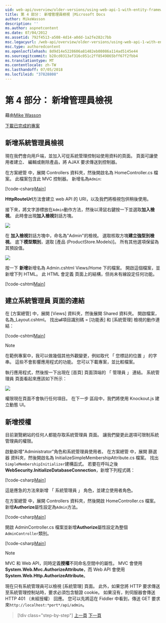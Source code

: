 ```yaml
---
uid: web-api/overview/older-versions/using-web-api-1-with-entity-framework-5/using-web-api-with-entity-framework-part-4
title: 第 4 部分： 新增管理員檢視 |Microsoft Docs
author: MikeWasson
description: ''
ms.author: aspnetcontent
ms.date: 07/04/2012
ms.assetid: 792f4513-a508-4d14-a0dd-1a2fe282c7bb
msc.legacyurl: /web-api/overview/older-versions/using-web-api-1-with-entity-framework-5/using-web-api-with-entity-framework-part-4
msc.type: authoredcontent
ms.openlocfilehash: 8d9d14e5228606a81482eb08086a114ad5145e44
ms.sourcegitcommit: b28cd0313af316c051c2ff8549865bff67f2fbb4
ms.translationtype: MT
ms.contentlocale: zh-TW
ms.lasthandoff: 07/05/2018
ms.locfileid: "37828808"
---
```

<a name="part-4-adding-an-admin-view"></a>第 4 部分： 新增管理員檢視
====================
藉由[Mike Wasson](https://github.com/MikeWasson)

[下載已完成的專案](http://code.msdn.microsoft.com/ASP-NET-Web-API-with-afa30545)

## <a name="add-an-admin-view"></a>新增系統管理員檢視

現在我們會向用戶端，並加入可從系統管理控制站使用資料的頁面。 頁面可讓使用者建立、 編輯或刪除產品，將 AJAX 要求傳送到控制器。

在方案總管 中，展開 Controllers 資料夾，然後開啟名為 HomeController.cs 檔案。 此檔案包含此 MVC 控制器。 新增名為`Admin`:

[!code-csharp[Main](using-web-api-with-entity-framework-part-4/samples/sample1.cs)]

**HttpRouteUrl**方法會建立 web API 的 URI，以及我們將檢視包供稍後使用。

接下來，將文字游標放在`Admin`動作方法，然後以滑鼠右鍵按一下並選取**加入檢視**。 此時會出現**加入檢視**對話方塊。

![](using-web-api-with-entity-framework-part-4/_static/image1.png)

在 **加入檢視**對話方塊中，命名為"Admin"的檢視。 選取核取方塊**建立強型別檢視**。 底下**模型類別**，選取 [產品 (ProductStore.Models)]。 所有其他選項保留為其預設值。

![](using-web-api-with-entity-framework-part-4/_static/image2.png)

按一下 **新增**新增名為 Admin.cshtml Views/Home 下的檔案。 開啟這個檔案，並新增下列 HTML。 此 HTML 會定義 頁面上的結構，但尚未有線設定任何功能。

[!code-cshtml[Main](using-web-api-with-entity-framework-part-4/samples/sample2.cshtml)]

## <a name="create-a-link-to-the-admin-page"></a>建立系統管理員 頁面的連結

在 [方案總管] 中，展開 [Views] 資料夾，然後展開 Shared 資料夾。 開啟檔案，名為\_Layout.cshtml。 找出**ul**項目識別碼 = [功能表] 和 [系統管理] 檢視的動作連結：

[!code-cshtml[Main](using-web-api-with-entity-framework-part-4/samples/sample3.cshtml)]

> [!NOTE]
> 在範例專案中，我可以做幾個其他外觀變更，例如取代 「 您標誌的位置 」 的字串。 這些不會影響應用程式的功能。 您可以下載專案，並比較檔案。


執行應用程式，然後按一下出現在 [首頁] 頁面頂端的 「 管理員 」 連結。 系統管理員 頁面看起來應該如下所示：

![](using-web-api-with-entity-framework-part-4/_static/image3.png)

權限現在頁面不會執行任何項目。 在下一步 區段中，我們將使用 Knockout.js 建立動態 UI。

## <a name="add-authorization"></a>新增授權

目前瀏覽網站的任何人都能存取系統管理員 頁面。 讓我們變更此選項可限制系統管理員的權限。

啟動新增"Administrator"角色和系統管理員使用者。 在方案總管 中，展開 篩選器 資料夾，然後開啟名為 InitializeSimpleMembershipAttribute.cs 檔案。 找出`SimpleMembershipInitializer`建構函式。 若要在呼叫之後**WebSecurity.InitializeDatabaseConnection**，新增下列程式碼：

[!code-csharp[Main](using-web-api-with-entity-framework-part-4/samples/sample4.cs)]

這是應急的方法來新增 「 系統管理員 」 角色，並建立使用者角色。

在方案總管 中，展開 Controllers 資料夾，然後開啟 HomeController.cs 檔案。 新增**Authorize**屬性設定為`Admin`方法。

[!code-csharp[Main](using-web-api-with-entity-framework-part-4/samples/sample5.cs)]

開啟 AdminController.cs 檔案並新增**Authorize**屬性設定為整個`AdminController`類別。

[!code-csharp[Main](using-web-api-with-entity-framework-part-4/samples/sample6.cs)]

> [!NOTE]
> MVC 和 Web API，同時定義**授權**不同命名空間中的屬性。 MVC 會使用**System.Web.Mvc.AuthorizeAttribute**，而 Web API 會使用**System.Web.Http.AuthorizeAttribute**。


現在只有系統管理員可以檢視 [系統管理] 頁面。 此外，如果您將 HTTP 要求傳送至系統管理控制站時，要求必須包含驗證 cookie。 如果沒有，則伺服器會傳送 HTTP 401 （未經授權） 回應。 您可以先將這在 Fiddler 中看到，傳送 GET 要求來`http://localhost:*port*/api/admin`。

> [!div class="step-by-step"]
> [上一頁](using-web-api-with-entity-framework-part-3.md)
> [下一頁](using-web-api-with-entity-framework-part-5.md)

